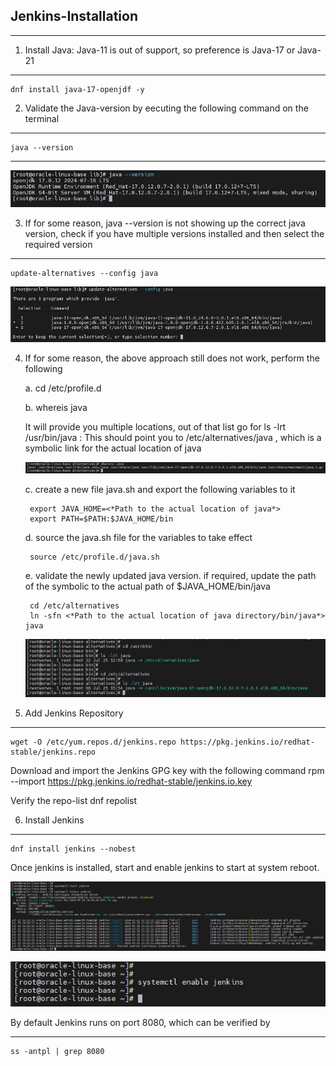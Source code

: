 **Jenkins-Installation**
--------------------------------------------------------------------------------------------------------------------------

--------------------------------------------------------------------------------------------------------------------------
1. Install Java: Java-11 is out of support, so preference is Java-17 or Java-21
--------------------------------------------------------------------------------------------------------------------------    
    dnf install java-17-openjdf -y

2. Validate the Java-version by eecuting the following command on the terminal
--------------------------------------------------------------------------------------------------------------------------    
    java --version

--------------------------------------------------------------------------------------------------------------------------
   ![Github Images](/Jenkins/Assets/Jenkins-Install-Java-17.JPG)

3. If for some reason, java --version is not showing up the correct java version, check if you have multiple versions installed and then select the required version
--------------------------------------------------------------------------------------------------------------------------    
    update-alternatives --config java

   ![Github Images](/Jenkins/Assets/jenkins-select-java-version.JPG)

4. If for some reason, the above approach still does not work, perform the following

    a. cd /etc/profile.d

    b. whereis java

    It will provide you multiple locations, out of that list go for
    ls -lrt /usr/bin/java : This should point you to /etc/alternatives/java , which is a symbolic link for the actual location of java

    ![Github Images](/Jenkins/Assets/Jenkins-whereis-java.JPG)
        
    c. create a new file java.sh and export the following variables to it

        export JAVA_HOME=<*Path to the actual location of java*>
        export PATH=$PATH:$JAVA_HOME/bin
    
    d. source the java.sh file for the variables to take effect

        source /etc/profile.d/java.sh
    
    e. validate the newly updated java version. if required, update the path of the symbolic to the actual path of $JAVA_HOME/bin/java

        cd /etc/alternatives
        ln -sfn <*Path to the actual location of java directory/bin/java*> java

    ![Github Images](/Jenkins/Assets/Jenkins-Symbolic-Link-Java.JPG)

5. Add Jenkins Repository
--------------------------------------------------------------------------------------------------------------------------
    wget -O /etc/yum.repos.d/jenkins.repo https://pkg.jenkins.io/redhat-stable/jenkins.repo

Download and import the Jenkins GPG key with the following command
    rpm --import https://pkg.jenkins.io/redhat-stable/jenkins.io.key

Verify the repo-list
    dnf repolist

6. Install Jenkins
--------------------------------------------------------------------------------------------------------------------------
    dnf install jenkins --nobest

Once jenkins is installed, start and enable jenkins to start at system reboot.

   ![Github Images](/Jenkins/Assets/Jenkins-systemctl-start.JPG)

   ![Github Images](/Jenkins/Assets/Jenkins-Systemctl-Enable.JPG)


By default Jenkins runs on port 8080, which can be verified by

--------------------------------------------------------------------------------------------------------------------------
    ss -antpl | grep 8080

